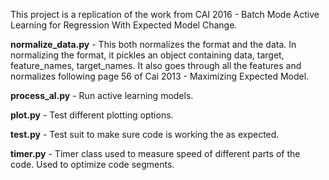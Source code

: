 This project is a replication of the work from CAI 2016 - Batch Mode Active Learning for Regression With Expected Model Change.


**normalize_data.py** - This both normalizes the format and the data.  In normalizing the format, it pickles an object containing data, target, feature_names, target_names.  It also goes through all the features and normalizes following page 56 of Cai 2013 - Maximizing Expected Model.

**process_al.py** - Run active learning models.

**plot.py** - Test different plotting options.

**test.py** - Test suit to make sure code is working the as expected.

**timer.py** - Timer class used to measure speed of different parts of the code.  Used to optimize code segments.
